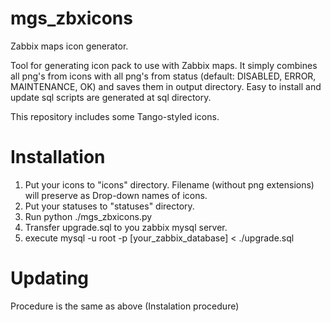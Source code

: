 # mgs_zbxicons
Zabbix maps icon generator.

Tool for generating icon pack to use with Zabbix maps.
It simply combines all png's from icons with all png's from status (default: DISABLED, ERROR, MAINTENANCE, OK) and saves them in output directory.
Easy to install and update sql scripts are generated at sql directory.

This repository includes some Tango-styled icons.

# Installation

1. Put your icons to "icons" directory. Filename (without png extensions) will preserve as Drop-down names of icons.
2. Put your statuses to "statuses" directory.
3. Run python ./mgs_zbxicons.py
4. Transfer upgrade.sql to you zabbix mysql server.
5. execute mysql -u root -p [your_zabbix_database] < ./upgrade.sql

# Updating

Procedure is the same as above (Instalation procedure)

